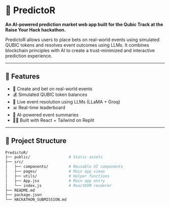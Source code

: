 # 🧠 PredictoR

**An AI-powered prediction market web app built for the Qubic Track at the Raise Your Hack hackathon.**

PredictoR allows users to place bets on real-world events using simulated QUBIC tokens and resolves event outcomes using LLMs. It combines blockchain principles with AI to create a trust-minimized and interactive prediction experience.

---

## 🚀 Features

- 🔮 Create and bet on real-world events
- 💰 Simulated QUBIC token balances
- 🧾 Live event resolution using LLMs (LLaMA + Groq)
- 📊 Real-time leaderboard
- 🧠 AI-powered event summaries
- 🧑‍💻 Built with React + Tailwind on Replit

---

## 📁 Project Structure

```bash
PredictoR/
├── public/                 # Static assets
├── src/
│   ├── components/         # Reusable UI components
│   ├── pages/              # Main app views
│   ├── utils/              # Helper functions
│   ├── App.jsx             # Main app entry
│   └── index.js            # ReactDOM renderer
├── README.md
├── package.json
└── HACKATHON_SUBMISSION.md
